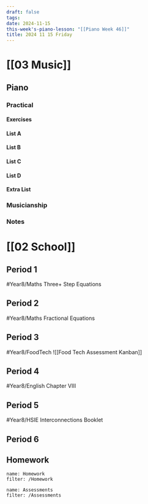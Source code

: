 ```yaml
---
draft: false
tags:
date: 2024-11-15
this-week's-piano-lesson: "[[Piano Week 46]]"
title: 2024 11 15 Friday
---
```

 
# [[03 Music]]
## Piano
### Practical
#### Exercises

#### List A

#### List B

#### List C

#### List D

#### Extra List

### Musicianship

### Notes 


# [[02 School]]
## Period 1
#Year8/Maths
Three+ Step Equations
## Period 2
#Year8/Maths
Fractional Equations
## Period 3
#Year8/FoodTech 
![[Food Tech Assessment Kanban]]
## Period 4
#Year8/English
Chapter VIII
## Period 5
#Year8/HSIE 
Interconnections Booklet
## Period 6

## Homework
```todoist
name: Homework
filter: /Homework
``` 

```todoist
name: Assessments
filter: /Assessments
```